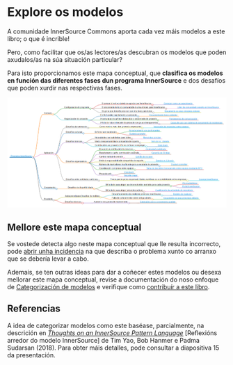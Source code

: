 # Explore os modelos

A comunidade InnerSource Commons aporta cada vez máis modelos a este libro; o que é incrible!

Pero, como facilitar que os/as lectores/as descubran os modelos que poden axudalos/as na súa situación particular?

Para isto proporcionamos este mapa conceptual, que **clasifica os modelos en función das diferentes fases dun programa InnerSource** e dos desafíos que poden xurdir nas respectivas fases.

![Mapa conceptual dos modelos InnerSource](../../pattern-categorization/gl/innersource-program-mind-map.png)

## Mellore este mapa conceptual

Se vostede detecta algo neste mapa conceptual que lle resulta incorrecto, pode [abrir unha incidencia](https://github.com/InnerSourceCommons/InnerSourcePatterns/issues) na que describa o problema xunto co arranxo que se debería levar a cabo.

Ademais, se ten outras ideas para dar a coñecer estes modelos ou desexa mellorar este mapa conceptual, revise a documentación do noso enfoque de [Categorización de modelos](https://github.com/InnerSourceCommons/InnerSourcePatterns/blob/main/pattern-categorization/README.md) e verifique como [contribuír a este libro](./contribute.md).

## Referencias

A idea de categorizar modelos como este baséase, parcialmente, na descrición en [*Thoughts on an InnerSource Pattern Language*](https://drive.google.com/file/d/13AY8glCOdpLOVuz7cVD6QOB8d2xbHCS1/view) [Reflexións arredor do modelo InnerSource] de Tim Yao, Bob Hanmer e Padma Sudarsan (2018). Para obter máis detalles, pode consultar a diapositiva 15 da presentación.
